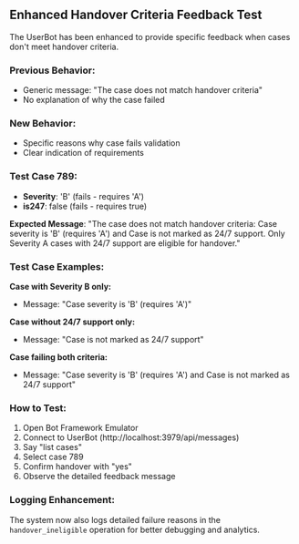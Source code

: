 ## Enhanced Handover Criteria Feedback Test

The UserBot has been enhanced to provide specific feedback when cases don't meet handover criteria.

### Previous Behavior:
- Generic message: "The case does not match handover criteria"
- No explanation of why the case failed

### New Behavior:
- Specific reasons why case fails validation
- Clear indication of requirements

### Test Case 789:
- **Severity**: 'B' (fails - requires 'A')  
- **is247**: false (fails - requires true)

**Expected Message**: 
"The case does not match handover criteria: Case severity is 'B' (requires 'A') and Case is not marked as 24/7 support. Only Severity A cases with 24/7 support are eligible for handover."

### Test Case Examples:

**Case with Severity B only:**
- Message: "Case severity is 'B' (requires 'A')"

**Case without 24/7 support only:**  
- Message: "Case is not marked as 24/7 support"

**Case failing both criteria:**
- Message: "Case severity is 'B' (requires 'A') and Case is not marked as 24/7 support"

### How to Test:
1. Open Bot Framework Emulator
2. Connect to UserBot (http://localhost:3979/api/messages)
3. Say "list cases" 
4. Select case 789
5. Confirm handover with "yes"
6. Observe the detailed feedback message

### Logging Enhancement:
The system now also logs detailed failure reasons in the `handover_ineligible` operation for better debugging and analytics.